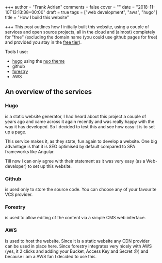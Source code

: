 +++
author = "Frank Adrian"
comments = false
cover = ""
date = "2018-11-10T13:13:38+00:00"
draft = true
tags = ["web development", "aws", "hugo"]
title = "How I build this website"

+++
This post outlines how I initially built this website, using a couple of services and open source projects, all in the cloud and (almost) completely for "free" (excluding the domain name (you could use github pages for free) and provided you stay in the [free tier](https://aws.amazon.com/free/?awsf.Free%20Tier%20Types=categories%23alwaysfree)).

<!--more-->

Tools I use:

* [hugo](https://gohugo.io/) using the [nuo theme](https://github.com/laozhu/hugo-nuo)
* github
* [forestry](https://forestry.io/)
* AWS

## An overview of the services

### Hugo

is a static website generator, I had heard about this project a couple of years ago and came across it again recently and was really happy with the way it has developed. So I decided to test this and see how easy it is to set up a page.

This service makes it, as they state, fun again to develop a website. One big advantage is that it is SEO optimised by default compared to SPA frameworks like Angular.

Till now I can only agree with their statement as it was very easy (as a Web-developer) to set up this website.

### Github

is used only to store the source code. You can choose any of your favourite VCS provider.

### Forestry

is used to allow editing of the content via a simple CMS web interface.

### AWS

is used to host the website. Since it is a static website any CDN provider can be used in place here. Since forestry integrates very nicely with AWS (yes, it 2 clicks and adding your Bucket, Access Key and Secret 😲) and because i am a AWS fan I decided to use this.